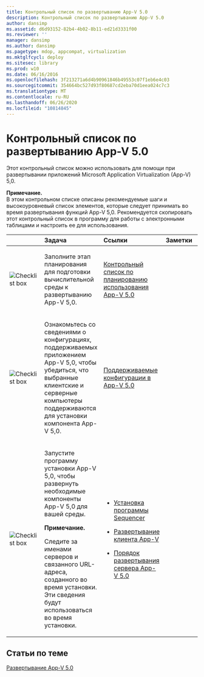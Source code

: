 ```yaml
---
title: Контрольный список по развертыванию App-V 5.0
description: Контрольный список по развертыванию App-V 5.0
author: dansimp
ms.assetid: d6d93152-82b4-4b02-8b11-ed21d3331f00
ms.reviewer: ''
manager: dansimp
ms.author: dansimp
ms.pagetype: mdop, appcompat, virtualization
ms.mktglfcycl: deploy
ms.sitesec: library
ms.prod: w10
ms.date: 06/16/2016
ms.openlocfilehash: 3f213271a6d4b90961846b49553c07f1eb6e4c03
ms.sourcegitcommit: 354664bc527d93f80687cd2eba70d1eea024c7c3
ms.translationtype: MT
ms.contentlocale: ru-RU
ms.lasthandoff: 06/26/2020
ms.locfileid: "10814845"
---
```

# Контрольный список по развертыванию App-V 5.0


Этот контрольный список можно использовать для помощи при развертывании приложений Microsoft Application Virtualization (App-V) 5,0.

**Примечание.**  
В этом контрольном списке описаны рекомендуемые шаги и высокоуровневый список элементов, которые следует принимать во время развертывания функций App-V 5,0. Рекомендуется скопировать этот контрольный список в программу для работы с электронными таблицами и настроить ее для использования.



<table>
<colgroup>
<col width="25%" />
<col width="25%" />
<col width="25%" />
<col width="25%" />
</colgroup>
<thead>
<tr class="header">
<th align="left"></th>
<th align="left">Задача</th>
<th align="left">Ссылки</th>
<th align="left">Заметки</th>
</tr>
</thead>
<tbody>
<tr class="odd">
<td align="left"><img src="images/checklistbox.gif" alt="Checklist box" /></td>
<td align="left"><p>Заполните этап планирования для подготовки вычислительной среды к развертыванию App-V 5,0.</p></td>
<td align="left"><p><a href="app-v-50-planning-checklist.md" data-raw-source="[App-V 5.0 Planning Checklist](app-v-50-planning-checklist.md)">Контрольный список по планированию использования App-V 5.0</a></p></td>
<td align="left"><p></p></td>
</tr>
<tr class="even">
<td align="left"><img src="images/checklistbox.gif" alt="Checklist box" /></td>
<td align="left"><p>Ознакомьтесь со сведениями о конфигурациях, поддерживаемых приложением App-V 5,0, чтобы убедиться, что выбранные клиентские и серверные компьютеры поддерживаются для установки компонента App-V 5,0.</p></td>
<td align="left"><p><a href="app-v-50-supported-configurations.md" data-raw-source="[App-V 5.0 Supported Configurations](app-v-50-supported-configurations.md)">Поддерживаемые конфигурации в App-V 5.0</a></p></td>
<td align="left"><p></p></td>
</tr>
<tr class="odd">
<td align="left"><img src="images/checklistbox.gif" alt="Checklist box" /></td>
<td align="left"><p>Запустите программу установки App-V 5,0, чтобы развернуть необходимые компоненты App-V 5,0 для вашей среды.</p>
<div class="alert">
<strong>Примечание.</strong><br/><p>Следите за именами серверов и связанного URL-адреса, созданного во время установки. Эти сведения будут использоваться во время установки.</p>
</div>
<div>

</div></td>
<td align="left"><p></p>
<ul>
<li><p><a href="how-to-install-the-sequencer-beta-gb18030.md" data-raw-source="[How to Install the Sequencer](how-to-install-the-sequencer-beta-gb18030.md)">Установка программы Sequencer</a></p></li>
<li><p><a href="how-to-deploy-the-app-v-client-gb18030.md" data-raw-source="[How to Deploy the App-V Client](how-to-deploy-the-app-v-client-gb18030.md)">Развертывание клиента App-V</a></p></li>
<li><p><a href="how-to-deploy-the-app-v-50-server-50sp3.md" data-raw-source="[How to Deploy the App-V 5.0 Server](how-to-deploy-the-app-v-50-server-50sp3.md)">Порядок развертывания сервера App-V 5.0</a></p></li>
</ul></td>
<td align="left"><p></p></td>
</tr>
</tbody>
</table>








## Статьи по теме


[Развертывание App-V 5.0](deploying-app-v-50.md)









